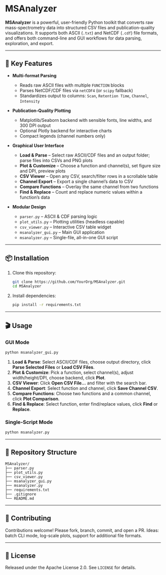 # MSAnalyzer

**MSAnalyzer** is a powerful, user-friendly Python toolkit that converts raw mass-spectrometry data into structured CSV files and publication-quality visualizations. It supports both ASCII (`.txt`) and NetCDF (`.cdf`) file formats, and offers both command-line and GUI workflows for data parsing, exploration, and export.

---

## 🚀 Key Features

* **Multi‑format Parsing**

  * Reads raw ASCII files with multiple `FUNCTION` blocks
  * Parses NetCDF/CDF files via `netCDF4` (or `scipy` fallback)
  * Standardizes output to columns: `Scan`, `Retention Time`, `Channel`, `Intensity`

* **Publication‑Quality Plotting**

  * Matplotlib/Seaborn backend with sensible fonts, line widths, and 300 DPI output
  * Optional Plotly backend for interactive charts
  * Compact legends (channel numbers only)

* **Graphical User Interface**

  * **Load & Parse** – Select raw ASCII/CDF files and an output folder; parse files into CSVs and PNG plots
  * **Plot & Customize** – Choose a function and channel(s), set figure size and DPI, preview plots
  * **CSV Viewer** – Open any CSV, search/filter rows in a scrollable table
  * **Channel Export** – Export a single channel’s data to CSV
  * **Compare Functions** – Overlay the same channel from two functions
  * **Find & Replace** – Count and replace numeric values within a function’s data

* **Modular Design**

  * `parser.py` – ASCII & CDF parsing logic
  * `plot_utils.py` – Plotting utilities (headless capable)
  * `csv_viewer.py` – Interactive CSV table widget
  * `msanalyzer_gui.py` – Main GUI application
  * `msanalyzer.py` – Single-file, all-in-one GUI script

---

## 📦 Installation

1. Clone this repository:

   ```bash
   git clone https://github.com/YourOrg/MSAnalyzer.git
   cd MSAnalyzer
   ```

2. Install dependencies:

   ```bash
   pip install -r requirements.txt
   ```

---

## 🎬 Usage

### GUI Mode

```bash
python msanalyzer_gui.py
```

1. **Load & Parse**: Select ASCII/CDF files, choose output directory, click **Parse Selected Files** or **Load CSV Files**.
2. **Plot & Customize**: Pick a function, select channel(s), adjust width/height/DPI, choose backend, click **Plot**.
3. **CSV Viewer**: Click **Open CSV File…** and filter with the search bar.
4. **Channel Export**: Select function and channel, click **Save Channel CSV**.
5. **Compare Functions**: Choose two functions and a common channel, click **Plot Comparison**.
6. **Find & Replace**: Select function, enter find/replace values, click **Find** or **Replace**.

### Single‑Script Mode

```bash
python msanalyzer.py
```

---

## 📂 Repository Structure

```
MSAnalyzer/
├── parser.py
├── plot_utils.py
├── csv_viewer.py
├── msanalyzer_gui.py
├── msanalyzer.py
├── requirements.txt
├── .gitignore
└── README.md
```

---

## 🤝 Contributing

Contributions welcome! Please fork, branch, commit, and open a PR.
Ideas: batch CLI mode, log-scale plots, support for additional file formats.

---

## 📄 License

Released under the Apache License 2.0. See `LICENSE` for details.
